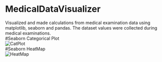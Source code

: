 # MedicalDataVisualizer
Visualized and made calculations from medical examination data using matplotlib, seaborn and pandas. The dataset values were collected during medical examinations.
<br>
#Seaborn Categorical Plot <br>
![CatPlot](https://github.com/Radhika007/MedicalDataVisualizer/assets/37405390/1b28778f-bffb-4783-a0a6-9b7c106b4b77)
<br>
#Seaborn HeatMap <br>
![HeatMap](https://github.com/Radhika007/MedicalDataVisualizer/assets/37405390/23c61295-c221-47ad-b94f-2da2efaec858)
<br>
